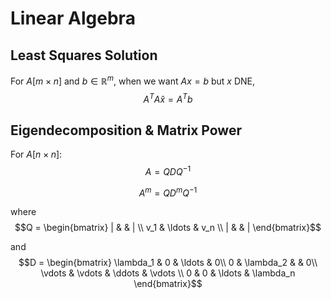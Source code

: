 # Linear Algebra

## Least Squares Solution

For $A [m\times n]$ and $b \in \mathbb{R}^m$, when we want $Ax = b$ but $x$ DNE,
$$A^{T}A\hat{x} = A^{T}b$$

## Eigendecomposition & Matrix Power

For $A [n\times n]$:
$$A = QDQ^{-1}$$

$$A^m = QD^mQ^{-1}$$

where 
$$Q = \begin{bmatrix}
    | &  & | \\ v_1 & \ldots & v_n \\ | & & |
\end{bmatrix}$$ 

and 
$$D = \begin{bmatrix}
    \lambda_1 & 0 & \ldots & 0\\
    0 & \lambda_2 &  &  0\\
    \vdots & \vdots & \ddots & \vdots \\
    0 & 0 & \ldots & \lambda_n
\end{bmatrix}$$